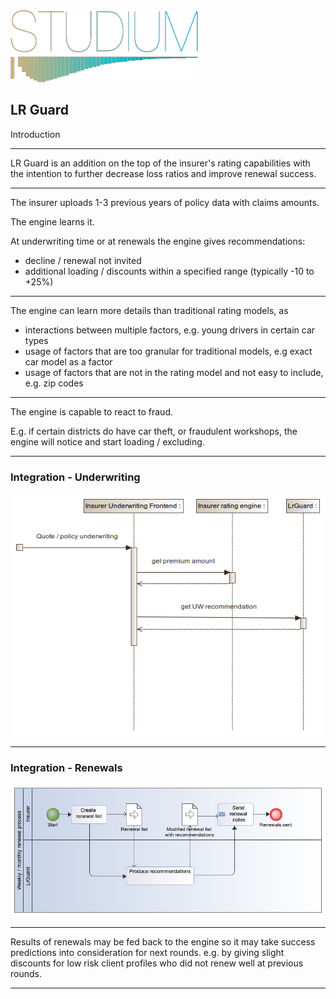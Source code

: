 <img src="assets/studiumwave.ai.300.png" style="width: 300px; border: none; box-shadow: none"/>

## LR Guard
Introduction

---

LR Guard is an addition on the top of the insurer's rating capabilities
with the intention to further decrease loss ratios and improve renewal
success.

---

The insurer uploads 1-3 previous years of policy data with claims amounts.

The engine learns it.

At underwriting time or at renewals the engine gives recommendations:

- decline / renewal not invited
- additional loading / discounts within a specified range (typically -10 to +25%)

---

The engine can learn more details than traditional rating models, as

- interactions between multiple factors, e.g. young drivers in certain car types
- usage of factors that are too granular for traditional models, e.g exact car model as a factor
- usage of factors that are not in the rating model and not easy to include, e.g. zip codes

---

The engine is capable to react to fraud.

E.g. if certain districts do have car theft, or fraudulent workshops,
the engine will notice and start loading / excluding.

---
### Integration - Underwriting
![Underwriting integration](assets/Underwriting_API.png)

---
### Integration - Renewals
![Renewal integration](assets/Renewal_process.png)

---

Results of renewals may be fed back to the engine so it may take success
predictions into consideration for next rounds. e.g. by giving slight
discounts for  low risk client profiles who did not renew well at previous rounds.

---